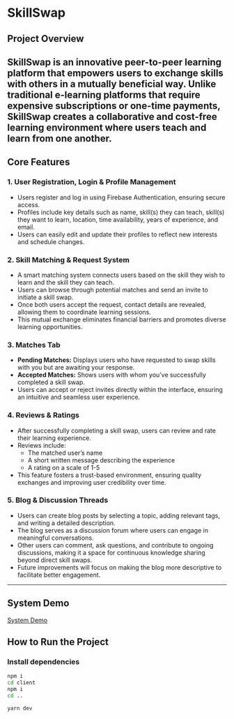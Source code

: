 # SkillSwap

## Project Overview

SkillSwap is an innovative peer-to-peer learning platform that empowers users to exchange skills with others in a mutually beneficial way. Unlike traditional e-learning platforms that require expensive subscriptions or one-time payments, SkillSwap creates a collaborative and cost-free learning environment where users teach and learn from one another. 
---

## Core Features

### 1. User Registration, Login & Profile Management

- Users register and log in using Firebase Authentication, ensuring secure access.
- Profiles include key details such as name, skill(s) they can teach, skill(s) they want to learn, location, time availability, years of experience, and email.
- Users can easily edit and update their profiles to reflect new interests and schedule changes.

### 2. Skill Matching & Request System

- A smart matching system connects users based on the skill they wish to learn and the skill they can teach.
- Users can browse through potential matches and send an invite to initiate a skill swap.
- Once both users accept the request, contact details are revealed, allowing them to coordinate learning sessions.
- This mutual exchange eliminates financial barriers and promotes diverse learning opportunities.

### 3. Matches Tab

- **Pending Matches:** Displays users who have requested to swap skills with you but are awaiting your response.
- **Accepted Matches:** Shows users with whom you’ve successfully completed a skill swap.
- Users can accept or reject invites directly within the interface, ensuring an intuitive and seamless user experience.

### 4. Reviews & Ratings

- After successfully completing a skill swap, users can review and rate their learning experience.
- Reviews include:
  - The matched user’s name
  - A short written message describing the experience
  - A rating on a scale of 1-5
- This feature fosters a trust-based environment, ensuring quality exchanges and improving user credibility over time.

### 5. Blog & Discussion Threads

- Users can create blog posts by selecting a topic, adding relevant tags, and writing a detailed description.
- The blog serves as a discussion forum where users can engage in meaningful conversations.
- Other users can comment, ask questions, and contribute to ongoing discussions, making it a space for continuous knowledge sharing beyond direct skill swaps.
- Future improvements will focus on making the blog more descriptive to facilitate better engagement.

---
## System Demo

[System Demo](https://skill-swap-demo.com)

## How to Run the Project

### Install dependencies

```bash
npm i
cd client
npm i
cd ..

yarn dev

